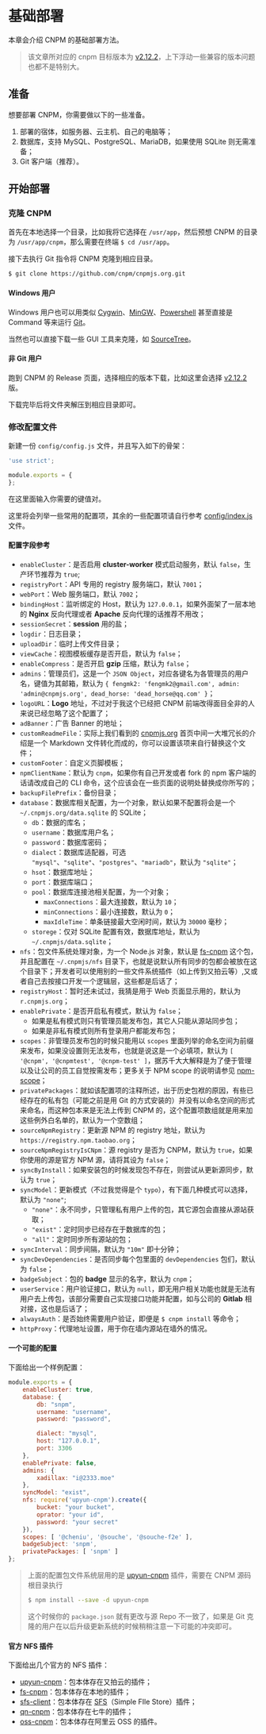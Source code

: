 # 基础部署

本章会介绍 CNPM 的基础部署方法。

> 该文章所对应的 cnpm 目标版本为 [v2.12.2](https://github.com/cnpm/cnpmjs.org/tree/2.12.2)，上下浮动一些兼容的版本问题也都不是特别大。

## 准备

想要部署 CNPM，你需要做以下的一些准备。

1. 部署的宿体，如服务器、云主机、自己的电脑等；
2. 数据库，支持 MySQL、PostgreSQL、MariaDB，如果使用 SQLite 则无需准备；
3. Git 客户端（推荐）。

## 开始部署

### 克隆 CNPM

首先在本地选择一个目录，比如我将它选择在 `/usr/app`，然后预想 CNPM 的目录为 `/usr/app/cnpm`，那么需要在终端 `$ cd /usr/app`。

接下去执行 Git 指令将 CNPM 克隆到相应目录。

```sh
$ git clone https://github.com/cnpm/cnpmjs.org.git
```

#### Windows 用户

Windows 用户也可以用类似 [Cygwin](https://www.cygwin.com/)、[MinGW](http://www.mingw.org/)、[Powershell](https://msdn.microsoft.com/en-us/powershell) 甚至直接是 Command 等来运行 [Git](https://git-scm.com/download/win)。

当然也可以直接下载一些 GUI 工具来克隆，如 [SourceTree](https://www.sourcetreeapp.com/)。

#### 非 Git 用户

跑到 CNPM 的 Release 页面，选择相应的版本下载，比如这里会选择 [v2.12.2](https://github.com/cnpm/cnpmjs.org/releases/tag/2.12.2) 版。

下载完毕后将文件夹解压到相应目录即可。

### 修改配置文件

新建一份 `config/config.js` 文件，并且写入如下的骨架：

```js
'use strict';

module.exports = {
};
```

在这里面输入你需要的键值对。

这里将会列举一些常用的配置项，其余的一些配置项请自行参考 [config/index.js](https://github.com/cnpm/cnpmjs.org/blob/2.12.2/config/index.js) 文件。

#### 配置字段参考

+ `enableCluster`：是否启用 **cluster-worker** 模式启动服务，默认 `false`，生产环节推荐为 `true`;
+ `registryPort`：API 专用的 registry 服务端口，默认 `7001`；
+ `webPort`：Web 服务端口，默认 `7002`；
+ `bindingHost`：监听绑定的 Host，默认为 `127.0.0.1`，如果外面架了一层本地的 **Nginx** 反向代理或者 **Apache** 反向代理的话推荐不用改；
+ `sessionSecret`：**session** 用的盐；
+ `logdir`：日志目录；
+ `uploadDir`：临时上传文件目录；
+ `viewCache`：视图模板缓存是否开启，默认为 `false`；
+ `enableCompress`：是否开启 **gzip** 压缩，默认为 `false`；
+ `admins`：管理员们，这是一个 `JSON Object`，对应各键名为各管理员的用户名，键值为其邮箱，默认为 `{ fengmk2: 'fengmk2@gmail.com', admin: 'admin@cnpmjs.org', dead_horse: 'dead_horse@qq.com' }`；
+ `logoURL`：**Logo** 地址，不过对于我这个已经把 CNPM 前端改得面目全非的人来说已经忽略了这个配置了；
+ `adBanner`：广告 Banner 的地址；
+ `customReadmeFile`：实际上我们看到的 [cnpmjs.org](http://cnpmjs.org) 首页中间一大堆冗长的介绍是一个 Markdown 文件转化而成的，你可以设置该项来自行替换这个文件；
+ `customFooter`：自定义页脚模板；
+ `npmClientName`：默认为 `cnpm`，如果你有自己开发或者 fork 的 npm 客户端的话请改成自己的 CLI 命令，这个应该会在一些页面的说明处替换成你所写的；
+ `backupFilePrefix`：备份目录；
+ `database`：数据库相关配置，为一个对象，默认如果不配置将会是一个 `~/.cnpmjs.org/data.sqlite` 的 SQLite；
  - `db`：数据的库名；
  - `username`：数据库用户名；
  - `password`：数据库密码；
  - `dialect`：数据库适配器，可选 `"mysql"`、`"sqlite"`、`"postgres"`、`"mariadb"`，默认为 `"sqlite"`；
  - `hsot`：数据库地址；
  - `port`：数据库端口；
  - `pool`：数据库连接池相关配置，为一个对象；
    * `maxConnections`：最大连接数，默认为 `10`；
    * `minConnections`：最小连接数，默认为 `0`；
    * `maxIdleTime`：单条链接最大空闲时间，默认为 `30000` 毫秒；
  - `storege`：仅对 SQLite 配置有效，数据库地址，默认为 `~/.cnpmjs/data.sqlite`；
+ `nfs`：包文件系统处理对象，为一个 Node.js 对象，默认是 [fs-cnpm]() 这个包，并且配置在 `~/.cnpmjs/nfs` 目录下，也就是说默认所有同步的包都会被放在这个目录下；开发者可以使用别的一些文件系统插件（如上传到又拍云等）,又或者自己去按接口开发一个逻辑层，这些都是后话了；
+ `registryHost`：暂时还未试过，我猜是用于 Web 页面显示用的，默认为 `r.cnpmjs.org`；
+ `enablePrivate`：是否开启私有模式，默认为 `false`；
  - 如果是私有模式则只有管理员能发布包，其它人只能从源站同步包；
  - 如果是非私有模式则所有登录用户都能发布包；
+ `scopes`：非管理员发布包的时候只能用以 `scopes` 里面列举的命名空间为前缀来发布，如果没设置则无法发布，也就是说这是一个必填项，默认为 `[ '@cnpm', '@cnpmtest', '@cnpm-test' ]`，据苏千大大解释是为了便于管理以及让公司的员工自觉按需发布；更多关于 NPM scope 的说明请参见 [npm-scope](https://docs.npmjs.com/misc/scope)；
+ `privatePackages`：就如该配置项的注释所述，出于历史包袱的原因，有些已经存在的私有包（可能之前是用 Git 的方式安装的）并没有以命名空间的形式来命名，而这种包本来是无法上传到 CNPM 的，这个配置项数组就是用来加这些例外白名单的，默认为一个空数组；
+ `sourceNpmRegistry`：更新源 NPM 的 registry 地址，默认为 `https://registry.npm.taobao.org`；
+ `sourceNpmRegistryIsCNpm`：源 registry 是否为 CNPM，默认为 `true`，如果你使用的源是官方 NPM 源，请将其设为 `false`；
+ `syncByInstall`：如果安装包的时候发现包不存在，则尝试从更新源同步，默认为 `true`；
+ `syncModel`：更新模式（不过我觉得是个 `typo`），有下面几种模式可以选择，默认为 `"none"`;
  - `"none"`：永不同步，只管理私有用户上传的包，其它源包会直接从源站获取；
  - `"exist"`：定时同步已经存在于数据库的包；
  - `"all"`：定时同步所有源站的包；
+ `syncInterval`：同步间隔，默认为 `"10m"` 即十分钟；
+ `syncDevDependencies`：是否同步每个包里面的 `devDependencies` 包们，默认为 `false`；
+ `badgeSubject`：包的 **badge** 显示的名字，默认为 `cnpm`；
+ `userService`：用户验证接口，默认为 `null`，即无用户相关功能也就是无法有用户去上传包，该部分需要自己实现接口功能并配置，如与公司的 **Gitlab** 相对接，这也是后话了；
+ `alwaysAuth`：是否始终需要用户验证，即便是 `$ cnpm install` 等命令；
+ `httpProxy`：代理地址设置，用于你在墙内源站在墙外的情况。

#### 一个可能的配置

下面给出一个样例配置：

```js
module.exports = {
    enableCluster: true,
    database: {
        db: "snpm",
        username: "username",
        password: "password",

        dialect: "mysql",
        host: "127.0.0.1",
        port: 3306
    },
    enablePrivate: false,
    admins: {
        xadillax: "i@2333.moe"
    },
    syncModel: "exist",
    nfs: require('upyun-cnpm').create({
        bucket: "your bucket",
        oprator: "your id",
        password: "your secret"
    }),
    scopes: [ '@cheniu', '@souche', '@souche-f2e' ],
    badgeSubject: 'snpm',
    privatePackages: [ 'snpm' ]
};
```

> 上面的配置包文件系统层用的是 [upyun-cnpm](https://github.com/cnpm/upyun-cnpm) 插件，需要在 CNPM 源码根目录执行
> ```sh
> $ npm install --save -d upyun-cnpm
> ```
>
> 这个时候你的 `package.json` 就有更改与源 Repo 不一致了，如果是 Git 克隆的用户在以后升级更新系统的时候稍稍注意一下可能的冲突即可。

#### 官方 NFS 插件

下面给出几个官方的 NFS 插件：

+ [upyun-cnpm](https://github.com/cnpm/upyun-cnpm)：包本体存在又拍云的插件；
+ [fs-cnpm](https://github.com/cnpm/fs-cnpm)：包本体存在本地的插件；
+ [sfs-client](https://github.com/cnpm/sfs-client)：包本体存在 [SFS](https://github.com/cnpm/sfs)（Simple FIle Store）插件；
+ [qn-cnpm](https://github.com/cnpm/qn-cnpm)：包本体存在七牛的插件；
+ [oss-cnpm](https://github.com/cnpm/oss-cnpm)：包本体存在阿里云 OSS 的插件。